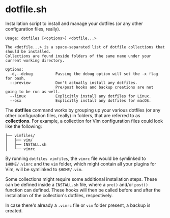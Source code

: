 # dotfile.sh

Installation script to install and manage your dotfiles (or any other configuration files, really).

```
Usage: dotfiles [<options>] <dotfile...>

The <dotfile...> is a space-separated list of dotfile collections that should be installed.
Collections are found inside folders of the same name under your current working directory.

Options:
  -d,--debug          Passing the debug option will set the -x flag for bash.
  --preview           Don't actually install any dotfiles.
                      Pre/post hooks and backup creations are not going to be run as well.
  --linux             Explicitly install any dotfiles for Linux.
  --osx               Explicitly install any dotfiles for macOS.
```

The **dotfiles** command works by grouping up your various dotfiles (or any other configuration files, really) in
folders, that are referred to as **collections**. For example, a collection for Vim configuration files
could look like the following:

```
├── vimfiles/
│   ├── vim/
│   ├── INSTALL.sh
│   └── vimrc
```

By running `dotfiles vimfiles`, the `vimrc` file would be symlinked to `$HOME/.vimrc`
and the `vim` folder, which might contain all your plugins for Vim, will be symlinked to `$HOME/.vim`.

Some collections might require some additional installation steps. These can be defined inside a
`INSTALL.sh` file, where a `pre()` and/or `post()` function can defined. These hooks will then be called
before and after the installation of the collection's dotfiles, respectively.

In case there's already a `.vimrc` file or `vim` folder present, a backup is created.
